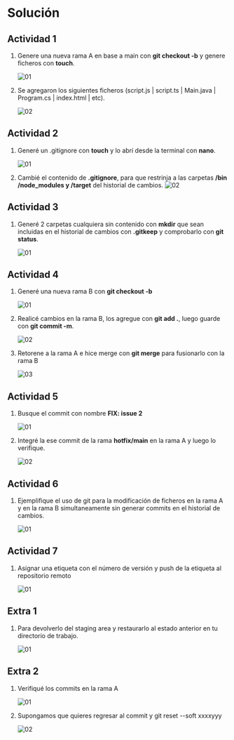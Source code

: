 # Solución

## Actividad 1

1. Genere una nueva rama A en base a main con **git checkout -b** y genere ficheros con **touch**.

    ![01](./images/01.png)

2. Se agregaron los siguientes ficheros (script.js | script.ts | Main.java | Program.cs | index.html | etc).

    ![02](./images/02.png)

## Actividad 2

1. Generé un .gitignore con **touch** y lo abrí desde la terminal con **nano**.

    ![01](./images/03.png)

2. Cambié el contenido de **.gitignore**, para que restrinja a las carpetas **/bin /node_modules y /target** del historial de cambios.
    ![02](./images/04.png)

## Actividad 3

1. Generé 2 carpetas cualquiera sin contenido con **mkdir** que sean incluidas en el historial de cambios con **.gitkeep** y comprobarlo con **git status**.

    ![01](./images/05.png)

## Actividad 4

1. Generé una nueva rama B con **git checkout -b**

    ![01](./images/06.png)

2. Realicé cambios en la rama B, los agregue con **git add .**, luego guarde con **git commit -m**.

    ![02](./images/07.png)

3. Retorene a la rama A e hice merge con **git merge** para fusionarlo con la rama B

    ![03](./images/08.png)

## Actividad 5

1. Busque el commit con nombre **FIX: issue 2**

    ![01](./images/09.png)

2. Integré la ese commit de la rama **hotfix/main** en la rama A y luego lo verifique.

    ![02](./images/10.png)

## Actividad 6

1. Ejemplifique el uso de git para la modificación de ficheros en la rama A y en la rama B simultaneamente sin generar commits en el historial de cambios.

    ![01](./images/11.png)

## Actividad 7

1. Asignar una etiqueta con el número de versión y push de la etiqueta al repositorio remoto

    ![01](./images/12.png)

## Extra 1

1. Para devolverlo del staging area y restaurarlo al estado anterior en tu directorio de trabajo.

    ![01](./images/13.png)

## Extra 2

1. Verifiqué los commits en la rama A

    ![01](./images/14.png)

2. Supongamos que quieres regresar al commit y git reset --soft xxxxyyy

    ![02](./images/15.png)

